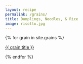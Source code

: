 ```yaml
---
layout: recipe
permalink: /grains/
title: Dumplings, Noodles, & Rice
image: risotto.jpg
---
```


{% for grain in site.grains %}
<p><a href="{{ site.baseurl }}{{ grain.url }}">{{ grain.title }}</a></p>
{% endfor %}